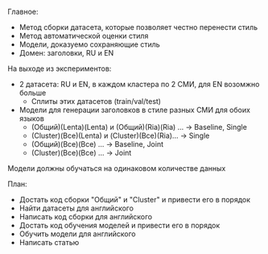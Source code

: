 Главное:
* Метод сборки датасета, которые позволяет честно перенести стиль
* Метод автоматической оценки стиля
* Модели, доказуемо сохраняющие стиль
* Домен: заголовки, RU и EN

На выходе из экспериментов:
* 2 датасета: RU и EN, в каждом кластера по 2 СМИ, для EN возомжно больше
  * Сплиты этих датасетов (train/val/test)
* Модели для генерации заголовков в стиле разных СМИ для обоих языков
  * (Общий)(Lenta)(Lenta) и (Общий)(Ria)(Ria) ... -> Baseline, Single
  * (Cluster)(Все)(Lenta) и (Cluster)(Все)(Ria)... -> Single
  * (Общий)(Все)(Все) ... -> Baseline, Joint
  * (Cluster)(Все)(Все) ... -> Joint

Модели должны обучаться на одинаковом количестве данных

План:
* Достать код сборки "Общий" и "Cluster" и привести его в порядок
* Найти датасеты для английского
* Написать код сборки для английского
* Достать код обучения моделей и привести его в порядок
* Обучить модели для английского
* Написать статью
